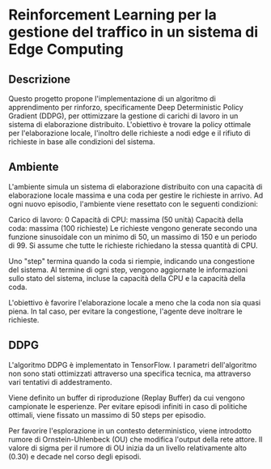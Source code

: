 # Reinforcement Learning per la gestione del traffico in un sistema di Edge Computing 

## Descrizione
Questo progetto propone l'implementazione di un algoritmo di apprendimento per rinforzo, specificamente Deep Deterministic Policy Gradient (DDPG), per ottimizzare la gestione di carichi di lavoro in un sistema di elaborazione distribuito. L'obiettivo è trovare la policy ottimale per l'elaborazione locale, l'inoltro delle richieste a nodi edge e il rifiuto di richieste in base alle condizioni del sistema.

## Ambiente
L'ambiente simula un sistema di elaborazione distribuito con una capacità di elaborazione locale massima e una coda per gestire le richieste in arrivo. Ad ogni nuovo episodio, l'ambiente viene resettato con le seguenti condizioni:

Carico di lavoro: 0
Capacità di CPU: massima (50 unità)
Capacità della coda: massima (100 richieste)
Le richieste vengono generate secondo una funzione sinusoidale con un minimo di 50, un massimo di 150 e un periodo di 99. Si assume che tutte le richieste richiedano la stessa quantità di CPU.

Uno "step" termina quando la coda si riempie, indicando una congestione del sistema. Al termine di ogni step, vengono aggiornate le informazioni sullo stato del sistema, incluse la capacità della CPU e la capacità della coda.

L'obiettivo è favorire l'elaborazione locale a meno che la coda non sia quasi piena. In tal caso, per evitare la congestione, l'agente deve inoltrare le richieste.

## DDPG
L'algoritmo DDPG è implementato in TensorFlow. I parametri dell'algoritmo non sono stati ottimizzati attraverso una specifica tecnica, ma attraverso vari tentativi di addestramento.

Viene definito un buffer di riproduzione (Replay Buffer) da cui vengono campionate le esperienze. Per evitare episodi infiniti in caso di politiche ottimali, viene fissato un massimo di 50 steps per episodio.

Per favorire l'esplorazione in un contesto deterministico, viene introdotto rumore di Ornstein-Uhlenbeck (OU) che modifica l'output della rete attore. Il valore di sigma per il rumore di OU inizia da un livello relativamente alto (0.30) e decade nel corso degli episodi.
